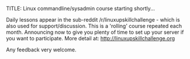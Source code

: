 TITLE: Linux commandline/sysadmin course starting shortly...

Daily lessons appear in  the sub-reddit /r/linuxupskillchallenge  - which is also used for support/discussion. This is a 'rolling' course repeated each month. Announcing now to give you plenty of time to set up your server if you want to participate.  More detail at: http://linuxupskillchallenge.org 

Any feedback very welcome.
